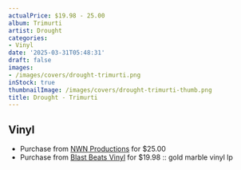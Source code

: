 ```yaml
---
actualPrice: $19.98 - 25.00
album: Trimurti
artist: Drought
categories:
- Vinyl
date: '2025-03-31T05:48:31'
draft: false
images:
- /images/covers/drought-trimurti.png
inStock: true
thumbnailImage: /images/covers/drought-trimurti-thumb.png
title: Drought - Trimurti
---
```


## Vinyl
* Purchase from [NWN Productions](http://shop.nwnprod.com/index.php?route=product/product&path=75&product_id=60788&sort=pd.name&order=ASC) for $25.00
* Purchase from [Blast Beats Vinyl](https://blastbeatsvinyl.com/products/drought-trimurti-gold-marble-vinyl-lp) for $19.98 :: gold marble vinyl lp
